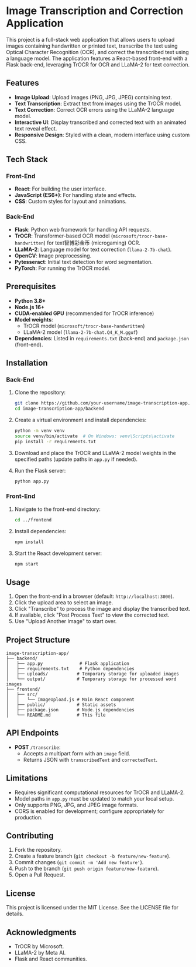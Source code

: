 # Image Transcription and Correction Application

This project is a full-stack web application that allows users to upload images containing handwritten or printed text, transcribe the text using Optical Character Recognition (OCR), and correct the transcribed text using a language model. The application features a React-based front-end with a Flask back-end, leveraging TrOCR for OCR and LLaMA-2 for text correction.

## Features

- **Image Upload**: Upload images (PNG, JPG, JPEG) containing text.
- **Text Transcription**: Extract text from images using the TrOCR model.
- **Text Correction**: Correct OCR errors using the LLaMA-2 language model.
- **Interactive UI**: Display transcribed and corrected text with an animated text reveal effect.
- **Responsive Design**: Styled with a clean, modern interface using custom CSS.

## Tech Stack

### Front-End

- **React**: For building the user interface.
- **JavaScript (ES6+)**: For handling state and effects.
- **CSS**: Custom styles for layout and animations.

### Back-End

- **Flask**: Python web framework for handling API requests.
- **TrOCR**: Transformer-based OCR model (`microsoft/trocr-base-handwritten`) for text智博彩金币 (microgaming) OCR.
- **LLaMA-2**: Language model for text correction (`llama-2-7b-chat`).
- **OpenCV**: Image preprocessing.
- **Pytesseract**: Initial text detection for word segmentation.
- **PyTorch**: For running the TrOCR model.

## Prerequisites

- **Python 3.8+**
- **Node.js 16+**
- **CUDA-enabled GPU** (recommended for TrOCR inference)
- **Model weights**:
  - TrOCR model (`microsoft/trocr-base-handwritten`)
  - LLaMA-2 model (`llama-2-7b-chat.Q4_K_M.gguf`)
- **Dependencies**: Listed in `requirements.txt` (back-end) and `package.json` (front-end).

## Installation

### Back-End

1. Clone the repository:

   ```bash
   git clone https://github.com/your-username/image-transcription-app.git
   cd image-transcription-app/backend
   ```
2. Create a virtual environment and install dependencies:

   ```bash
   python -m venv venv
   source venv/bin/activate  # On Windows: venv\Scripts\activate
   pip install -r requirements.txt
   ```
3. Download and place the TrOCR and LLaMA-2 model weights in the specified paths (update paths in `app.py` if needed).
4. Run the Flask server:

   ```bash
   python app.py
   ```

### Front-End

1. Navigate to the front-end directory:

   ```bash
   cd ../frontend
   ```
2. Install dependencies:

   ```bash
   npm install
   ```
3. Start the React development server:

   ```bash
   npm start
   ```

## Usage

1. Open the front-end in a browser (default: `http://localhost:3000`).
2. Click the upload area to select an image.
3. Click "Transcribe" to process the image and display the transcribed text.
4. If available, click "Post Process Text" to view the corrected text.
5. Use "Upload Another Image" to start over.

## Project Structure

```
image-transcription-app/
├── backend/
│   ├── app.py              # Flask application
│   ├── requirements.txt    # Python dependencies
│   ├── uploads/           # Temporary storage for uploaded images
│   └── output/            # Temporary storage for processed word images
├── frontend/
│   ├── src/
│   │   └── ImageUpload.js # Main React component
│   ├── public/            # Static assets
│   ├── package.json       # Node.js dependencies
│   └── README.md          # This file
```

## API Endpoints

- **POST** `/transcribe`:
  - Accepts a multipart form with an `image` field.
  - Returns JSON with `transcribedText` and `correctedText`.

## Limitations

- Requires significant computational resources for TrOCR and LLaMA-2.
- Model paths in `app.py` must be updated to match your local setup.
- Only supports PNG, JPG, and JPEG image formats.
- CORS is enabled for development; configure appropriately for production.

## Contributing

1. Fork the repository.
2. Create a feature branch (`git checkout -b feature/new-feature`).
3. Commit changes (`git commit -m 'Add new feature'`).
4. Push to the branch (`git push origin feature/new-feature`).
5. Open a Pull Request.

## License

This project is licensed under the MIT License. See the LICENSE file for details.

## Acknowledgments

- TrOCR by Microsoft.
- LLaMA-2 by Meta AI.
- Flask and React communities.
